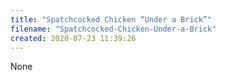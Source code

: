```yaml
---
title: "Spatchcocked Chicken “Under a Brick”"
filename: "Spatchcocked-Chicken-Under-a-Brick"
created: 2020-07-23 11:39:26
---
```

None
